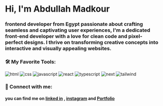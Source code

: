 <h1 align="left">Hi, I'm Abdullah Madkour</h1>
<h3 align="left">frontend developer from Egypt passionate about crafting seamless and captivating user experiences, I'm a dedicated front-end developer with a love for clean code and pixel-perfect designs. I thrive on transforming creative concepts into interactive and visually appealing websites.</h3>


<h3 align="left">🛠️ My Favorite Tools:</h3>

  <p>
     <img src="https://skillicons.dev/icons?i=html" alt="html"/>
     <img src="https://skillicons.dev/icons?i=css" alt="css"/>
     <img src="https://skillicons.dev/icons?i=js" alt="javascript"/>
     <img src="https://skillicons.dev/icons?i=react" alt="react"/>
     <img src="https://skillicons.dev/icons?i=ts" alt="typescript"/>
     <img src="https://skillicons.dev/icons?i=next" alt="next"/>
     <img src="https://skillicons.dev/icons?i=tailwind" alt="tailwind"/>
  </p>


<h3 align="left">💬 Connect with me:</h3>
<h4 align="left">
  you can find me on <a href="https://www.linkedin.com/in/abdalla-shaban-b92b88277/">linked in</a> , <a href="https://www.instagram.com/abdallashaban99?igsh=amd2M2ZuaWRydGln">instagram</a> and <a href="https://abdullah-madkour.vercel.app/">Portfolio</a>
</h5>
